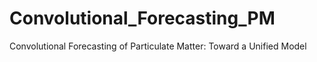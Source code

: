 # Convolutional_Forecasting_PM
Convolutional Forecasting of Particulate Matter: Toward a Unified Model 
